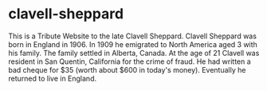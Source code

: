 # clavell-sheppard
This is a Tribute Website to the late Clavell Sheppard.
Clavell Sheppard was born in England in 1906.  In 1909 he emigrated to North America aged 3 with his family.  The family settled in Alberta, Canada.
At the age of 21 Clavell was resident in San Quentin, California for the crime of fraud.  He had written a bad cheque for $35 (worth about $600 in today's money).
Eventually he returned to live in England.
